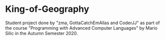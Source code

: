 # King-of-Geography
Student project done by "zma, GottaCatchEmAllas and CoderJJ" as part of the course "Programming with Advanced Computer Languages" by Mario Silic in the Autumn Semester 2020. 
